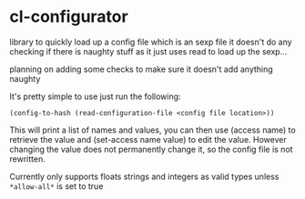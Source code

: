 # cl-configurator
library to quickly load up a config file which is an sexp file
it doesn't do any checking if there is naughty stuff as it just uses
read to load up the sexp...

planning on adding some checks to make sure it doesn't add anything naughty
 
It's pretty simple to use just run the following:
```
(config-to-hash (read-configuration-file <config file location>))
```

This will print a list of names and values, you can then use (access name) to retrieve the value
and (set-access name value) to edit the value.
However changing the value does not permanently change it, so the config file is not rewritten.


Currently only supports floats strings and integers as valid types unless `*allow-all*` is set to true
